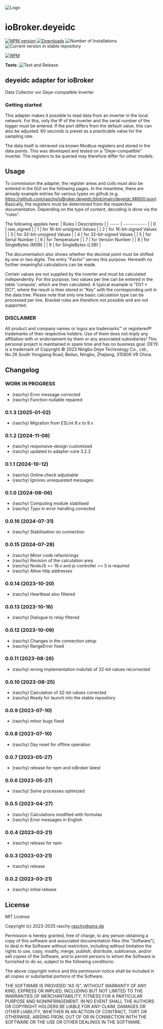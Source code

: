 ![Logo](admin/deyeidc.png)

# ioBroker.deyeidc

[![NPM version](https://img.shields.io/npm/v/iobroker.deyeidc.svg)](https://www.npmjs.com/package/iobroker.deyeidc)
[![Downloads](https://img.shields.io/npm/dm/iobroker.deyeidc.svg)](https://www.npmjs.com/package/iobroker.deyeidc)
![Number of Installations](https://iobroker.live/badges/deyeidc-installed.svg)
![Current version in stable repository](https://iobroker.live/badges/deyeidc-stable.svg)

[![NPM](https://nodei.co/npm/iobroker.deyeidc.png?downloads=true)](https://nodei.co/npm/iobroker.deyeidc/)

**Tests:** ![Test and Release](https://github.com/rasyxh/ioBroker.deyeidc/workflows/Test%20and%20Release/badge.svg)

## deyeidc adapter for ioBroker

Data Collector vor Deye-compatible Inverter

### Getting started

This adapter makes it possible to read data from an inverter in the local network. For this, only the IP of the inverter and the serial number of the logger must be entered. If the port differs from the default value, this can also be adjusted. 60 seconds is preset as a practicable value for the sampling rate.

The data itself is retrieved via known Modbus registers and stored in the data points. This was developed and tested on a "Deye-compatible" inverter. The registers to be queried may therefore differ for other models.

## Usage

To commission the adapter, the register areas and coils must also be entered in the GUI on the following pages. In the meantime, there are already example entries for various types on github (e.g. https://github.com/raschy/ioBroker.deyeidc/blob/main/deyeidc.MI600.json).
Basically, the registers must be determined from the respective documentation. Depending on the type of content, decoding is done via the "rules".

The following applies here:
| Rules | Descriptions |
| ----- | ------------ |
| 0 | raw_signed |
| 1 | for 16-bit-unsigned Values |
| 2 | for 16-bit-signed Values |
| 3 | for 32-bit-unsigned Values |
| 4 | for 32-bit-signed Values |
| 5 | for Serial Number |
| 6 | for Temperature |
| 7 | for Version Number |
| 8 | for SingleBytes (MSB) |
| 9 | for SingleBytes (LSB) |

The documentation also shows whether the decimal point must be shifted by one or two digits. The entry "Factor" serves this purpose. Herewith no further meaningful calculations can be made.

Certain values are not supplied by the inverter and must be calculated independently. For this purpose, two values per line can be entered in the table 'compute', which are then calculated.
A typical example is "DV1 \* DC1", where the result is then stored in "Key" with the corresponding unit in the data tree. Please note that only one basic calculation type can be processed per line. Bracket rules are therefore not possible and are not supported.

### DISCLAIMER

All product and company names or logos are trademarks™ or registered® trademarks of their respective holders. Use of them does not imply any affiliation with or endorsement by them or any associated subsidiaries! This personal project is maintained in spare time and has no business goal. DEYE is a trademark of Copyright © 2023 Ningbo Deye Technology Co., Ltd., No.26 South Yongjiang Road, Beilun, Ningbo, Zhejiang, 315806 VR China.

## Changelog

<!--
	Placeholder for the next version (at the beginning of the line):
	### **WORK IN PROGRESS**
-->

### **WORK IN PROGRESS**

- (raschy) Error message corrected
- (raschy) Function nullable repaired

### 0.1.3 (2025-01-02)

- (raschy) Migration from ESLint 8.x to 9.x

### 0.1.2 (2024-11-08)

- (raschy) responsive-design customized
- (raschy) updated to adapter-core 3.2.2

### 0.1.1 (2024-10-12)

- (raschy) Online check adjustable
- (raschy) Ignores unrequested messages

### 0.1.0 (2024-08-06)

- (raschy) Computing module stabilised
- (raschy) Typo in error handling corrected

### 0.0.16 (2024-07-31)

- (raschy) Stabilisation on connection

### 0.0.15 (2024-07-28)

- (raschy) Minor code refactorings
- (raschy) Revision of the calculation area
- (raschy) NodeJS >= 18.x and js-controller >= 5 is required
- (raschy) Allow http addresses

### 0.0.14 (2023-10-20)

- (raschy) Heartbeat also filtered

### 0.0.13 (2023-10-16)

- (raschy) Dialogue to relay filtered

### 0.0.12 (2023-10-09)

- (raschy) Changes in the connection setup
- (raschy) RangeError fixed

### 0.0.11 (2023-08-26)

- (raschy) wrong implementation msb/lsb of 32-bit values recorrected

### 0.0.10 (2023-08-25)

- (raschy) Calculation of 32-bit values corrected
- (raschy) Ready for launch into the stable repository

### 0.0.9 (2023-07-10)

- (raschy) minor bugs fixed

### 0.0.8 (2023-07-10)

- (raschy) Day reset for offline operation

### 0.0.7 (2023-05-27)

- (raschy) release for npm and ioBroker latest

### 0.0.6 (2023-05-27)

- (raschy) Some processes optimized

### 0.0.5 (2023-04-27)

- (raschy) Calculations modified with formulas
- (raschy) Error messages in English

### 0.0.4 (2023-03-21)

- (raschy) release for npm

### 0.0.3 (2023-03-21)

- (raschy) release

### 0.0.2 (2023-03-21)

- (raschy) initial release

## License

MIT License

Copyright (c) 2023-2025 raschy <raschy@gmx.de>

Permission is hereby granted, free of charge, to any person obtaining a copy
of this software and associated documentation files (the "Software"), to deal
in the Software without restriction, including without limitation the rights
to use, copy, modify, merge, publish, distribute, sublicense, and/or sell
copies of the Software, and to permit persons to whom the Software is
furnished to do so, subject to the following conditions:

The above copyright notice and this permission notice shall be included in all
copies or substantial portions of the Software.

THE SOFTWARE IS PROVIDED "AS IS", WITHOUT WARRANTY OF ANY KIND, EXPRESS OR
IMPLIED, INCLUDING BUT NOT LIMITED TO THE WARRANTIES OF MERCHANTABILITY,
FITNESS FOR A PARTICULAR PURPOSE AND NONINFRINGEMENT. IN NO EVENT SHALL THE
AUTHORS OR COPYRIGHT HOLDERS BE LIABLE FOR ANY CLAIM, DAMAGES OR OTHER
LIABILITY, WHETHER IN AN ACTION OF CONTRACT, TORT OR OTHERWISE, ARISING FROM,
OUT OF OR IN CONNECTION WITH THE SOFTWARE OR THE USE OR OTHER DEALINGS IN THE
SOFTWARE.
